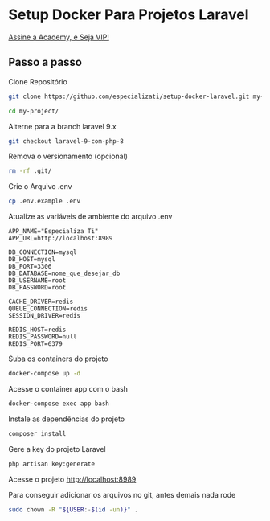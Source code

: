 
# Setup Docker Para Projetos Laravel

[Assine a Academy, e Seja VIP!](https://academy.especializati.com.br)

## Passo a passo

Clone Repositório

```sh
git clone https://github.com/especializati/setup-docker-laravel.git my-project
```

```sh
cd my-project/
```

Alterne para a branch laravel 9.x

```sh
git checkout laravel-9-com-php-8
```

Remova o versionamento (opcional)

```sh
rm -rf .git/
```

Crie o Arquivo .env

```sh
cp .env.example .env
```

Atualize as variáveis de ambiente do arquivo .env

```dosini
APP_NAME="Especializa Ti"
APP_URL=http://localhost:8989

DB_CONNECTION=mysql
DB_HOST=mysql
DB_PORT=3306
DB_DATABASE=nome_que_desejar_db
DB_USERNAME=root
DB_PASSWORD=root

CACHE_DRIVER=redis
QUEUE_CONNECTION=redis
SESSION_DRIVER=redis

REDIS_HOST=redis
REDIS_PASSWORD=null
REDIS_PORT=6379
```

Suba os containers do projeto

```sh
docker-compose up -d
```

Acesse o container app com o bash

```sh
docker-compose exec app bash
```

Instale as dependências do projeto

```sh
composer install
```

Gere a key do projeto Laravel

```sh
php artisan key:generate
```

Acesse o projeto
[http://localhost:8989](http://localhost:8989)

Para conseguir adicionar os arquivos no git, antes demais nada rode

```bash
sudo chown -R "${USER:-$(id -un)}" .
```
